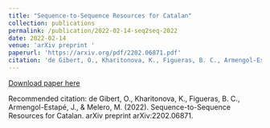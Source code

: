 ```yaml
---
title: "Sequence-to-Sequence Resources for Catalan"
collection: publications
permalink: /publication/2022-02-14-seq2seq-2022
date: 2022-02-14
venue: 'arXiv preprint '
paperurl: 'https://arxiv.org/pdf/2202.06871.pdf'
citation: 'de Gibert, O., Kharitonova, K., Figueras, B. C., Armengol-Estapé, J., &amp; Melero, M. (2022). Sequence-to-Sequence Resources for Catalan. arXiv preprint arXiv:2202.06871.'
---
```


<a href='https://arxiv.org/pdf/2202.06871.pdf'>Download paper here</a>

Recommended citation: de Gibert, O., Kharitonova, K., Figueras, B. C., Armengol-Estapé, J., & Melero, M. (2022). Sequence-to-Sequence Resources for Catalan. arXiv preprint arXiv:2202.06871.